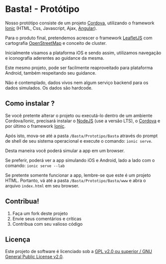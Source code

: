Basta! - Protótipo
==================

Nosso protótipo consiste de um projeto [Cordova][cordova], utilizando o framework [Ionic][ionic] (HTML, Css, Javascript, Ajax, [Angular][angular]).

Para o produto final, pretendemos acrescer o framework [LeafletJS][leafletjs] com cartografia [OpenStreetMap][openstreetmap] e conceito de cluster.

Inicialmente visamos a plataforma iOS e sendo assim, utilizamos navegação e iconografia aderentes ao guidance da mesma.

Este mesmo projeto, pode ser facilmente reaproveitado para plataforma Android, também respeitando seu guidance.

Não é contemplado, dados vivos nem algum serviço backend para os dados simulados. Os dados são hardcode.


## Como instalar ?

Se você pretente alterar o projeto ou executá-lo dentro de um ambiente Cordova/Ionic, precisará instalar o [NodeJS][nodejs] (use a versão LTS), o [Cordova][cordova] e por último o framework [Ionic][ionic]. 

Após isto, mova-se até a pasta `/Basta/Prototipo/Basta` através do prompt de shell de seu sistema operacional e execute o comando: `ionic serve`.

Desta maneira você poderá simular a app em um browser.

Se preferir, poderá ver a app simulando iOS e Android, lado a lado com o comando: `ionic serve --lab`

Se pretente somente funcionar a app, lembre-se que este é um projeto HTML. Portanto, vá até a pasta `/Basta/Prototipo/Basta/www` e abra o arquivo `index.html` em seu browser.


## Contribua!

1. Faça um fork deste projeto
2. Envie seus comentários e críticas
3. Contribua com seu valioso código


## Licença

Este projeto de software é licenciado sob a [GPL v2.0 ou superior / GNU General Public License v2.0][gpl-2.0].

[cordova]: https://cordova.apache.org
[ionic]: http://ionicframework.com/
[angular]: https://angularjs.org/
[leafletjs]: http://leafletjs.com/
[openstreetmap]: http://www.openstreetmap.org/copyright
[nodejs]: https://nodejs.org/en/
[gpl-2.0]: https://opensource.org/licenses/GPL-2.0